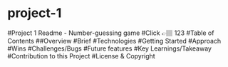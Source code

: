 # project-1

#Project 1 Readme - Number-guessing game
#Click 👉🏽 123
#Table of Contents
##Overview
#Brief
#Technologies
#Getting Started
#Approach
#Wins
#Challenges/Bugs
#Future features
#Key Learnings/Takeaway
#Contribution to this Project
#License & Copyright
